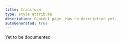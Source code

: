 ```yaml
---
title: transform
type: style attribute
description: Content page. Has no description yet.
autoGenerated: true
---
```


Yet to be documented